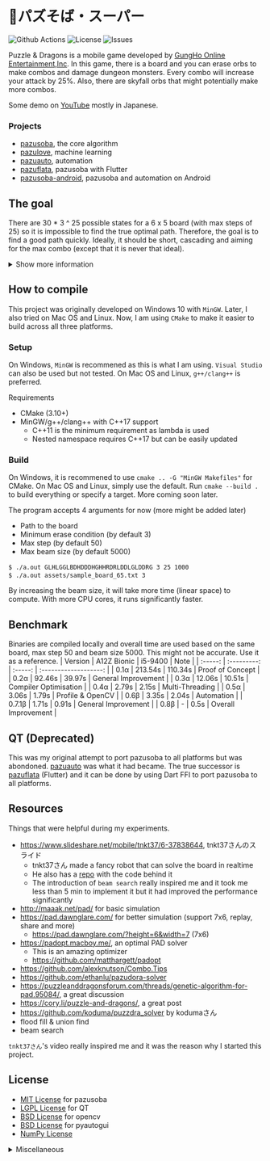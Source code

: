 # 🍜パズそば・スーパー
![Github Actions](https://github.com/henryquan/pazusoba/actions/workflows/c-cpp.yml/badge.svg) ![License](https://img.shields.io/github/license/henryquan/pazusoba) ![Issues](https://img.shields.io/github/issues/HenryQuan/pazusoba)

Puzzle & Dragons is a mobile game developed by [GungHo Online Entertainment,Inc](https://www.gungho.co.jp/). In this game, there is a board and you can erase orbs to make combos and damage dungeon monsters. Every combo will increase your attack by 25%. Also, there are skyfall orbs that might potentially make more combos.

Some demo on [YouTube](https://www.youtube.com/playlist?list=PLl6hdCL2pzdV69Ilh8vUrP2o6t2GIimqU) mostly in Japanese.

### Projects
- [pazusoba](https://github.com/HenryQuan/pazusoba), the core algorithm
- [pazulove](https://github.com/HenryQuan/pazulove), machine learning
- [pazuauto](https://github.com/HenryQuan/pazuauto), automation
- [pazuflata](https://github.com/HenryQuan/pazuflata), pazusoba with Flutter
- [pazusoba-android](https://github.com/HenryQuan/pazusoba-android), pazusoba and automation on Android

## The goal
There are 30 * 3 ^ 25 possible states for a 6 x 5 board (with max steps of 25) so it is impossible to find the true optimal path. Therefore, the goal is to find a good path quickly. Ideally, it should be short, cascading and aiming for the max combo (except that it is never that ideal).

<details>
<summary>Show more information</summary>

## My approach
A priority queue is used which limits the size to a fixed number and only states with a better score can be inserted to the queue. Thus, this is a very greedy approach and it is callled `BEAM SEARCH`. Overall, it has surpassed many pro players but it is not perfect. I will keep making it better over times.

<details>
<summary>Show more</summary>

### Why beam search
Greedy DFS -> Greedy B(best)FS -> My special greedy BFS -> Beam Search

As you can see, they are all greedy algorithms based on a heuristic. The reason is that the end goal is unknown and there are also negative values. Simply choosing the local maxima may result in poor solutions.

Best first search improves the overall performance but it consumes too much memory and is extremely slow in computation. That's why I wanted to prune useless branches because a better path is guaranteed to have a better score.

My special BFS was thus introduced. It can be seen as my attempt on the Beam Search algorithm but it has a problem, shortsighted. With size 1000, it can only check 6 steps (3^6) and after that, it only inserts if a state is better than the current best state. However, states with more potential might be blocked by local maxima because currently, it has less score.

Introducing beam search, it checks more states compared to my special BFS and accepts states with a lower score. For a beam size of 1000, it always checks for 3000 states per step and chooses the best 1000 and continue with the next step. It is not optimal but often, really close. This algorithm makes the complexity from 30 * 3 ^ 25 to 25 * 1000 * 3 (step 25, size 1000 and no diagonal moves).

Now, with compiler optimisation and multi-threading, it runs quite fast. On my main desktop, it is even faster than padopt due to multi-threading. I am certain that with a better `eraseOrb()` function, pazusoba can be even faster.
</details>

### Improvements
- Safe thread
- Better heuristic for `OrbProfile` and `VoidPenProfile`
- Prevent a cycle especially when the step is more than 60
- Better queue and loop

Many improvements have been done so far. Thread is causing some issues and some profiles can be better (they are worse than me and that's not acceptable). There are many duplicate board what should I do about it? If size 20000 only takes about 3s or less, it would be amazing.

## Profiles
There are many playstyles in Puzzle & Dragons and profile is just for that. Now, it supports combo, colour, shape and orb based profiles.
- Combo focuses on doing more combo with cascading and skyfall (this is the best so far)
- Colour focuses on erasing more kinds of orbs (ideally, it should have a weight)
- Shape encourages a certain shape (2U, +, L, one row, void damage pen)
- Orb encourages to have less orbs remaining (this one doesn't work that well)

You can mix everything together and use for many teams.

<details>
<summary>Show all profiles</summary>

- ComboProfile
- ColourProfile
- ShapeProfile
    - TwoWayProfile
    - LProfile
    - PlusProfile
    - VoidPenProfile (doesn't work at the moment)
    - SoybeanProfile
    - OneRowProfile
- OrbProfile (not good enough)

*It is quite simple to add more profiles so feel free to fork this repo and add even more profiles.*
</details>

</details>

## How to compile
This project was originally developed on Windows 10 with `MinGW`. Later, I also tried on Mac OS and Linux. Now, I am using `CMake` to make it easier to build across all three platforms. 

### Setup
On Windows, `MinGW` is recommened as this is what I am using. `Visual Studio` can also be used but not tested. On Mac OS and Linux, `g++/clang++` is preferred. 

Requirements
- CMake (3.10+)
- MinGW/g++/clang++ with C++17 support
  - C++11 is the minimum requirement as lambda is used
  - Nested namespace requires C++17 but can be easily updated

### Build
On Windows, it is recommened to use `cmake .. -G "MinGW Makefiles"` for CMake. On Mac OS and Linux, simply use the default. Run `cmake --build .` to build everything or specify a target. More coming soon later.

The program accepts 4 arguments for now (more might be added later)
- Path to the board
- Minimum erase condition (by default 3)
- Max step (by default 50)
- Max beam size (by default 5000)

~~~shell
$ ./a.out GLHLGGLBDHDDDHGHHRDRLDDLGLDDRG 3 25 1000
$ ./a.out assets/sample_board_65.txt 3
~~~

By increasing the beam size, it will take more time (linear space) to compute. With more CPU cores, it runs significantly faster.

## Benchmark
Binaries are compiled locally and overall time are used based on the same board, max step 50 and beam size 5000. This might not be accurate. Use it as a reference.
| Version | A12Z Bionic | i5-9400 |         Note          |
| :-----: | :---------: | :-----: | :-------------------: |
|  0.1α   |   213.54s   | 110.34s |   Proof of Concept    |
|  0.2α   |   92.46s    | 39.97s  |  General Improvement  |
|  0.3α   |   12.06s    | 10.51s  | Compiler Optimisation |
|  0.4α   |    2.79s    |  2.15s  |    Multi-Threading    |
|  0.5α   |    3.06s    |  1.79s  |   Profile & OpenCV    |
|  0.6β   |    3.35s    |  2.04s  |      Automation       |
| 0.7.1β  |    1.71s    |  0.91s  |  General Improvement  |
|  0.8β   |      -      |  0.5s   |  Overall Improvement  |

## QT (Deprecated)
This was my original attempt to port pazusoba to all platforms but was abondoned. [pazuauto](https://github.com/HenryQuan/pazuauto) was what it had became. The true successor is [pazuflata](https://github.com/HenryQuan/pazuflata) (Flutter) and it can be done by using Dart FFI to port pazusoba to all platforms.

## Resources
Things that were helpful during my experiments.

- https://www.slideshare.net/mobile/tnkt37/6-37838644, tnkt37さんのスライド
    - tnkt37さん made a fancy robot that can solve the board in realtime
    - He also has a [repo](https://github.com/tnkt37/PuzzDraSolver) with the code behind it
    - The introduction of `beam search` really inspired me and it took me less than 5 min to implement it but it had improved the performance significantly
- http://maaak.net/pad/ for basic simulation
- https://pad.dawnglare.com/ for better simulation (support 7x6, replay, share and more)
    - https://pad.dawnglare.com/?height=6&width=7 (7x6)
- https://padopt.macboy.me/, an optimal PAD solver
    - This is an amazing optimizer
    - https://github.com/matthargett/padopt
- https://github.com/alexknutson/Combo.Tips
- https://github.com/ethanlu/pazudora-solver
- https://puzzleanddragonsforum.com/threads/genetic-algorithm-for-pad.95084/, a great discussion
- https://cory.li/puzzle-and-dragons/, a great post
- https://github.com/koduma/puzzdra_solver by kodumaさん
- flood fill & union find
- beam search

`tnkt37さん`'s video really inspired me and it was the reason why I started this project.

## License
- [MIT License](https://github.com/HenryQuan/pazusoba/blob/master/LICENSE) for pazusoba
- [LGPL License](https://doc.qt.io/qt-5/lgpl.html) for QT
- [BSD License](https://opencv.org/license/) for opencv
- [BSD License](https://github.com/asweigart/pyautogui/blob/master/LICENSE.txt) for pyautogui
- [NumPy License](https://numpy.org/devdocs/license.html)


<details>
<summary>Miscellaneous</summary>

# Miscellaneous
## 2000 days
I have been playing this game (the Japanese version) for more than 2000 days (until 2/7/2020). I started playing in 2013 and it was also when I started programming and learning the Japanese language. Lots of great memories back then with my Japanese friend. C++ reminds me of my good old days with C programming. You feel like you can do anything with it. C is special because it was my first programming language but it was a tough way to start programming, lol. Lately, I have been using JS, Python, Dart, Swift and Kotlin. They are modern, nice and easier to write but it is nice to stop and go back to the origin once a while. 
![2000日たまドラ](https://raw.githubusercontent.com/HenryQuan/pazusoba/master/support/2000.jpg?token=ABTRDFH6WOWXATCBOZXXCGK7BAJ5G)
たま~ たま~

</details>
